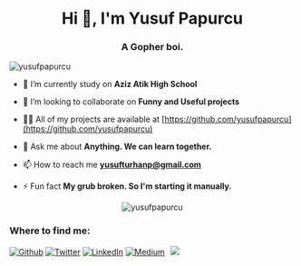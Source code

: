 <h1 align="center">Hi 👋, I'm Yusuf Papurcu</h1>
<h3 align="center">A Gopher boi.</h3>
<p align="left"> <img src="https://komarev.com/ghpvc/?username=yusufpapurcu" alt="yusufpapurcu" /> </p>

- 🔭 I’m currently study on **Aziz Atik High School**

- 👯 I’m looking to collaborate on **Funny and Useful projects**

- 👨‍💻 All of my projects are available at [https://github.com/yusufpapurcu](https://github.com/yusufpapurcu)

- 💬 Ask me about **Anything. We can learn together.**

- 📫 How to reach me **yusufturhanp@gmail.com**

- ⚡ Fun fact **My grub broken. So I'm starting it manually.**
<p align="center"> <img src="https://github-readme-stats.vercel.app/api?username=yusufpapurcu&show_icons=true" alt="yusufpapurcu" /> </p>

<h3>Where to find me:</h3>
<p><a href="https://github.com/yusufpapurcu" target="_blank"><img alt="Github" src="https://img.shields.io/badge/GitHub-%2312100E.svg?&style=for-the-badge&logo=Github&logoColor=white" /></a> <a href="https://twitter.com/Yusuf_Papurcu" target="_blank"><img alt="Twitter" src="https://img.shields.io/badge/twitter-%231DA1F2.svg?&style=for-the-badge&logo=twitter&logoColor=white" /></a> <a href="https://www.linkedin.com/in/yusuf-turhan-papurcu-ab6512174/" target="_blank"><img alt="LinkedIn" src="https://img.shields.io/badge/linkedin-%230077B5.svg?&style=for-the-badge&logo=linkedin&logoColor=white" /></a> <a href="https://medium.com/@yusufpapurcu" target="_blank"><img alt="Medium" src="https://img.shields.io/badge/medium-%2312100E.svg?&style=for-the-badge&logo=medium&logoColor=white" /></a>⠀<a href="https://www.instagram.com/yusufpapurcu/" target="_blank"><img src="https://img.shields.io/badge/instagram-%23E4405F.svg?&style=for-the-badge&logo=instagram&logoColor=white"></a>
</p>

